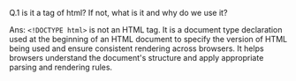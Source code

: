 Q.1 <!DOCTYPE html> is it a tag of html? If not, what is it and why do we use it?

Ans: `<!DOCTYPE html>` is not an HTML tag. It is a document type declaration used at the   beginning of an HTML document to specify the version of HTML being used and ensure consistent rendering across browsers. It helps browsers understand the document's structure and apply appropriate parsing and rendering rules.